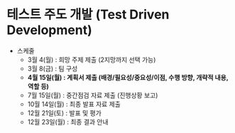 # 테스트 주도 개발 (Test Driven Development)

 - 스케줄
   - 3월 4(월) : 희망 주제 제출 (2지망까지 선택 가능)
   - 3월 8(금) : 팀 구성 
   - **4월 15일(월) : 계획서 제출 (배경/필요성/중요성/이점, 수행 방향, 개략적 내용, 역할 등)**
   - 7월 15일(월) : 중간점검 자료 제출 (진행상황 보고)
   - 10월 14일(월) : 최종 발표 자료 제출 
   - 12월 21일(토) : 발표 및 평가
   - 12월 23일(월) : 최종 결과 안내
